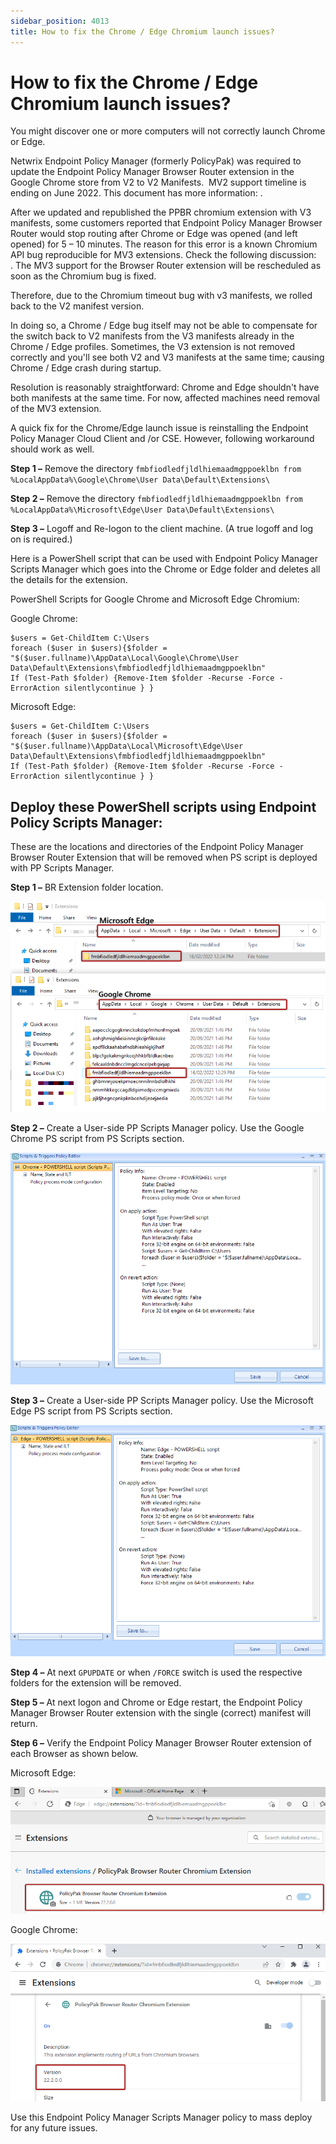 ```yaml
---
sidebar_position: 4013
title: How to fix the Chrome / Edge Chromium launch issues?
---
```


# How to fix the Chrome / Edge Chromium launch issues?

You might discover one or more computers will not correctly launch Chrome or Edge.

Netwrix Endpoint Policy Manager (formerly PolicyPak) was required to update the Endpoint Policy Manager Browser Router extension in the Google Chrome store from V2 to V2
Manifests.  MV2 support timeline is ending on June 2022. This document has more information: .

After we updated and republished the PPBR chromium extension with V3 manifests, some customers reported that
Endpoint Policy Manager Browser Router would stop routing after Chrome or Edge was opened (and left opened) for 5 – 10
minutes. The reason for this error is a known Chromium API bug reproducible for MV3 extensions. Check the following
discussion: . The MV3 support for the
Browser Router extension will be rescheduled as soon
as the Chromium bug is fixed. 

Therefore, due to the Chromium timeout bug with v3 manifests, we rolled back to the V2 manifest version.

In doing so, a Chrome / Edge bug itself may not be able to compensate for the switch back to V2 manifests from the V3
manifests already in the Chrome / Edge profiles. Sometimes, the V3 extension is not removed correctly and you'll
see both V2 and V3 manifests at the same time; causing Chrome / Edge crash during startup.

Resolution is reasonably straightforward: Chrome and Edge shouldn't have both manifests at the same time. For
now, affected machines need removal of the MV3 extension.   
  
 A quick fix for the Chrome/Edge launch issue is reinstalling the Endpoint Policy Manager Cloud Client and /or CSE. However,
following workaround should work as well.

**Step 1 –** Remove the directory `fmbfiodledfjldlhiemaadmgppoeklbn from %LocalAppData%\Google\Chrome\User
Data\Default\Extensions\`

**Step 2 –** Remove the directory `fmbfiodledfjldlhiemaadmgppoeklbn from %LocalAppData%\Microsoft\Edge\User
Data\Default\Extensions\`

**Step 3 –** Logoff and Re-logon to the client machine. (A true logoff and log on is required.)

Here is a PowerShell script that can be used with Endpoint Policy Manager Scripts Manager which goes into the Chrome or Edge folder
and deletes all the details for the extension.

PowerShell Scripts for Google Chrome and Microsoft Edge Chromium:

Google Chrome:

```
$users = Get-ChildItem C:\Users  
foreach ($user in $users){$folder = "$($user.fullname)\AppData\Local\Google\Chrome\User Data\Default\Extensions\fmbfiodledfjldlhiemaadmgppoeklbn"  
If (Test-Path $folder) {Remove-Item $folder -Recurse -Force -ErrorAction silentlycontinue } }
```
Microsoft Edge:

```
$users = Get-ChildItem C:\Users  
foreach ($user in $users){$folder = "$($user.fullname)\AppData\Local\Microsoft\Edge\User Data\Default\Extensions\fmbfiodledfjldlhiemaadmgppoeklbn"  
If (Test-Path $folder) {Remove-Item $folder -Recurse -Force -ErrorAction silentlycontinue } }
```
## Deploy these PowerShell scripts using Endpoint Policy Scripts Manager:

These are the locations and directories of the Endpoint Policy Manager Browser Router Extension that will be removed when PS script
is deployed with PP Scripts Manager.

**Step 1 –** BR Extension folder location.

![](../../../../../../../static/images/PolicyPak/Content/Resources/Images/Troubleshooting/BrowserRouter/870_1_image-20220217002324-1.png)

**Step 2 –** Create a User-side PP Scripts Manager policy. Use the Google Chrome PS script from PS Scripts section.

![](../../../../../../../static/images/PolicyPak/Content/Resources/Images/Troubleshooting/BrowserRouter/870_2_image-20220217002324-2.png)

**Step 3 –** Create a User-side PP Scripts Manager policy. Use the Microsoft Edge PS script from PS Scripts section.

![](../../../../../../../static/images/PolicyPak/Content/Resources/Images/Troubleshooting/BrowserRouter/870_3_image-20220217002324-3.png)

**Step 4 –** At next `GPUPDATE` or when `/FORCE` switch is used the respective folders for the extension will be removed.

**Step 5 –** At next logon and Chrome or Edge restart, the Endpoint Policy Manager Browser Router extension with the single (correct)
manifest will return.

**Step 6 –** Verify the Endpoint Policy Manager Browser Router extension of each Browser as shown below.

Microsoft Edge:

![](../../../../../../../static/images/PolicyPak/Content/Resources/Images/Troubleshooting/BrowserRouter/870_4_image-20220217002324-4.png)

Google Chrome:

![](../../../../../../../static/images/PolicyPak/Content/Resources/Images/Troubleshooting/BrowserRouter/870_5_image-20220217002324-5.png)

Use this Endpoint Policy Manager Scripts Manager policy to mass deploy for any future issues.